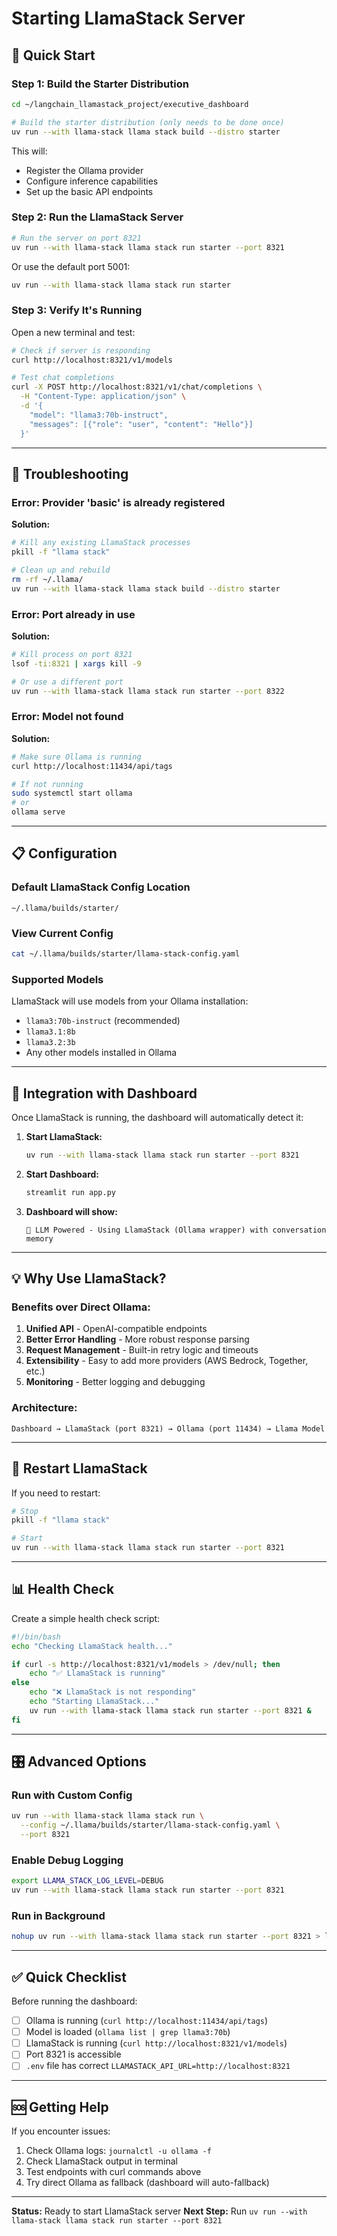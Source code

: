 # Starting LlamaStack Server

## 🚀 Quick Start

### Step 1: Build the Starter Distribution

```bash
cd ~/langchain_llamastack_project/executive_dashboard

# Build the starter distribution (only needs to be done once)
uv run --with llama-stack llama stack build --distro starter
```

This will:
- Register the Ollama provider
- Configure inference capabilities
- Set up the basic API endpoints

### Step 2: Run the LlamaStack Server

```bash
# Run the server on port 8321
uv run --with llama-stack llama stack run starter --port 8321
```

Or use the default port 5001:
```bash
uv run --with llama-stack llama stack run starter
```

### Step 3: Verify It's Running

Open a new terminal and test:

```bash
# Check if server is responding
curl http://localhost:8321/v1/models

# Test chat completions
curl -X POST http://localhost:8321/v1/chat/completions \
  -H "Content-Type: application/json" \
  -d '{
    "model": "llama3:70b-instruct",
    "messages": [{"role": "user", "content": "Hello"}]
  }'
```

---

## 🔧 Troubleshooting

### Error: Provider 'basic' is already registered

**Solution:**
```bash
# Kill any existing LlamaStack processes
pkill -f "llama stack"

# Clean up and rebuild
rm -rf ~/.llama/
uv run --with llama-stack llama stack build --distro starter
```

### Error: Port already in use

**Solution:**
```bash
# Kill process on port 8321
lsof -ti:8321 | xargs kill -9

# Or use a different port
uv run --with llama-stack llama stack run starter --port 8322
```

### Error: Model not found

**Solution:**
```bash
# Make sure Ollama is running
curl http://localhost:11434/api/tags

# If not running
sudo systemctl start ollama
# or
ollama serve
```

---

## 📋 Configuration

### Default LlamaStack Config Location
```
~/.llama/builds/starter/
```

### View Current Config
```bash
cat ~/.llama/builds/starter/llama-stack-config.yaml
```

### Supported Models

LlamaStack will use models from your Ollama installation:
- `llama3:70b-instruct` (recommended)
- `llama3.1:8b`
- `llama3.2:3b`
- Any other models installed in Ollama

---

## 🎯 Integration with Dashboard

Once LlamaStack is running, the dashboard will automatically detect it:

1. **Start LlamaStack:**
   ```bash
   uv run --with llama-stack llama stack run starter --port 8321
   ```

2. **Start Dashboard:**
   ```bash
   streamlit run app.py
   ```

3. **Dashboard will show:**
   ```
   🤖 LLM Powered - Using LlamaStack (Ollama wrapper) with conversation memory
   ```

---

## 💡 Why Use LlamaStack?

### Benefits over Direct Ollama:

1. **Unified API** - OpenAI-compatible endpoints
2. **Better Error Handling** - More robust response parsing
3. **Request Management** - Built-in retry logic and timeouts
4. **Extensibility** - Easy to add more providers (AWS Bedrock, Together, etc.)
5. **Monitoring** - Better logging and debugging

### Architecture:

```
Dashboard → LlamaStack (port 8321) → Ollama (port 11434) → Llama Model
```

---

## 🔄 Restart LlamaStack

If you need to restart:

```bash
# Stop
pkill -f "llama stack"

# Start
uv run --with llama-stack llama stack run starter --port 8321
```

---

## 📊 Health Check

Create a simple health check script:

```bash
#!/bin/bash
echo "Checking LlamaStack health..."

if curl -s http://localhost:8321/v1/models > /dev/null; then
    echo "✅ LlamaStack is running"
else
    echo "❌ LlamaStack is not responding"
    echo "Starting LlamaStack..."
    uv run --with llama-stack llama stack run starter --port 8321 &
fi
```

---

## 🎛️ Advanced Options

### Run with Custom Config

```bash
uv run --with llama-stack llama stack run \
  --config ~/.llama/builds/starter/llama-stack-config.yaml \
  --port 8321
```

### Enable Debug Logging

```bash
export LLAMA_STACK_LOG_LEVEL=DEBUG
uv run --with llama-stack llama stack run starter --port 8321
```

### Run in Background

```bash
nohup uv run --with llama-stack llama stack run starter --port 8321 > llamastack.log 2>&1 &
```

---

## ✅ Quick Checklist

Before running the dashboard:

- [ ] Ollama is running (`curl http://localhost:11434/api/tags`)
- [ ] Model is loaded (`ollama list | grep llama3:70b`)
- [ ] LlamaStack is running (`curl http://localhost:8321/v1/models`)
- [ ] Port 8321 is accessible
- [ ] `.env` file has correct `LLAMASTACK_API_URL=http://localhost:8321`

---

## 🆘 Getting Help

If you encounter issues:

1. Check Ollama logs: `journalctl -u ollama -f`
2. Check LlamaStack output in terminal
3. Test endpoints with curl commands above
4. Try direct Ollama as fallback (dashboard will auto-fallback)

---

**Status:** Ready to start LlamaStack server
**Next Step:** Run `uv run --with llama-stack llama stack run starter --port 8321`
